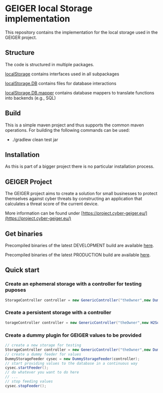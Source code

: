 # GEIGER local Storage implementation

This repository contains the implementation for the local storage used in the GEIGER project.

## Structure
The code is structured in multiple packages.

[localStorage](localstorage/src/main/java/ch/fhnw/geiger/localstorage) contains interfaces used in all subpackages

[localStorage.DB](localstorage/src/main/java/ch/fhnw/geiger/localstorage/db) contains files for database interactions

[localStorage.DB.mapper](localstorage/src/main/java/ch/fhnw/geiger/localstorage/db/mapper) contains database mappers to translate functions into backends (e.g., SQL)

## Build
This is a simple maven project and thus supports the common maven operations.
For building the following commands can be used:
- ./gradlew clean test jar

## Installation
As this is part of a bigger project there is no particular installation process.

## GEIGER Project
The GEIGER project aims to create a solution for small businesses to protect themselves against cyber threats by constructing an application that calculates a threat score of the current device.

More information can be found under [https://project.cyber-geiger.eu/](https://project.cyber-geiger.eu/)

## Get binaries
Precompiled binaries of the latest DEVELOPMENT build are available [here](https://project.cyber-geiger.eu/jenkins/job/localstorage/job/integration/lastSuccessfulBuild/artifact/localstorage/build/libs/localstorage-0.0.2-SNAPSHOT.jar).

Precompiled binaries of the latest PRODUCTION build are available [here](https://project.cyber-geiger.eu/jenkins/job/localstorage/job/main/lastSuccessfulBuild/artifact/localstorage/build/libs/localstorage-0.0.2-SNAPSHOT.jar).

## Quick start
### Create an ephemeral storage with a controller for testing puposes 
```Java
StorageController controller = new GenericController("theOwner",new DummyMapper());
```
### Create a persistent storage with a controller  
```Java
torageController controller = new GenericController("theOwner",new H2SqlMapper("jdbc:h2:./dbFileName;AUTO_SERVER=TRUE", "user", "Password"));
```

### Create a dummy plugin for GEIGER values to be provided
```Java
// create a new storage for testing
StorageController controller = new GenericController("theOwner",new DummyMapper());
// create a dummy feeder for values
DummyStorageFeeder cysec = new DummyStorageFeeder(controller);
// start providing values to the database in a continuous way
cysec.startFeeder();
// do whatever you want to do here
// ...
// stop feeding values
cysec.stopFeeder();
```



